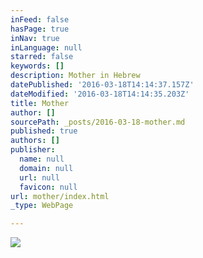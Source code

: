```yaml
---
inFeed: false
hasPage: true
inNav: true
inLanguage: null
starred: false
keywords: []
description: Mother in Hebrew
datePublished: '2016-03-18T14:14:37.157Z'
dateModified: '2016-03-18T14:14:35.203Z'
title: Mother
author: []
sourcePath: _posts/2016-03-18-mother.md
published: true
authors: []
publisher:
  name: null
  domain: null
  url: null
  favicon: null
url: mother/index.html
_type: WebPage

---
```

![](https://the-grid-user-content.s3-us-west-2.amazonaws.com/31c3260f-fd62-4e09-905f-b73b2c71e028.jpg)